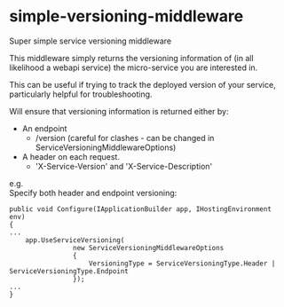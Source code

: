 # simple-versioning-middleware
Super simple service versioning middleware

This middleware simply returns the versioning information of (in all likelihood a webapi service) the micro-service you are interested in.

This can be useful if trying to track the deployed version of your service, particularly helpful for troubleshooting. 

Will ensure that versioning information is returned either by:

* An endpoint
  * /version (careful for clashes - can be changed in ServiceVersioningMiddlewareOptions)
* A header on each request.
  * 'X-Service-Version' and 'X-Service-Description'

e.g.  
Specify both header and endpoint versioning:

```
public void Configure(IApplicationBuilder app, IHostingEnvironment env)
{
...
    app.UseServiceVersioning(
                new ServiceVersioningMiddlewareOptions
                {
                    VersioningType = ServiceVersioningType.Header | ServiceVersioningType.Endpoint
                });
...
}
```

